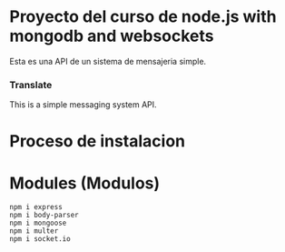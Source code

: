 # Proyecto del curso de node.js with mongodb and websockets

Esta es una API de un sistema de mensajeria simple.

### Translate

This is a simple messaging system API.

# Proceso de instalacion

# Modules (Modulos)

```
npm i express
npm i body-parser
npm i mongoose
npm i multer
npm i socket.io
```
